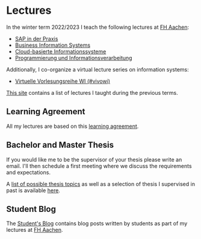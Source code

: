 # Lectures

In the winter term 2022/2023 I teach the following lectures at [FH Aachen](https://www.fh-aachen.de):

- [SAP in der Praxis](/teaching/lectures/2022/winter_term/sap_in_der_praxis)
- [Business Information Systems](/teaching/lectures/2022/winter_term/business_information_systems)
- [Cloud-basierte Informationssysteme](/teaching/lectures/2022/winter_term/cloud_based_is)
- [Programmierung und Informationsverarbeitung](/teaching/lectures/2022/winter_term/programmierung)

Additionally, I co-organize a virtual lecture series on information systems:

- [Virtuelle Vorlesungsreihe WI (#vivowi)](/teaching/lectures/2022/winter_term/vivowi)

[This site](/teaching/lectures/previous_lectures) contains a list of lectures I taught
during the previous terms.

## Learning Agreement

All my lectures are based on this [learning agreement](/teaching/learning_agreement).

## Bachelor and Master Thesis

If you would like me to be the supervisor of your thesis please write an email.
I'll then schedule a first meeting where we discuss the requirements and expectations.

A [list of possible thesis topics](/teaching/thesis) as well as a selection of
thesis I supervised in past is available [here](/teaching/thesis).

## Student Blog

The [Student's Blog](/student-blog/) contains blog posts written by students as
part of my lectures at [FH Aachen](https://www.fh-aachen.de).
